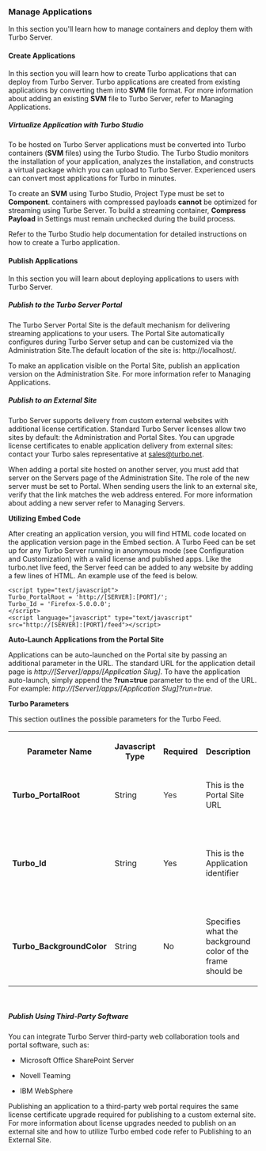 ### Manage Applications

In this section you'll learn how to manage containers and deploy them with Turbo Server.

#### Create Applications

In this section you will learn how to create Turbo applications that can deploy from Turbo Server. Turbo applications are created from existing applications by converting them into **SVM** file format. For more information about adding an existing **SVM** file to Turbo Server, refer to Managing Applications.

##### Virtualize Application with Turbo Studio

To be hosted on Turbo Server applications must be converted into Turbo containers (**SVM** files) using the Turbo Studio. The Turbo Studio monitors the installation of your application, analyzes the installation, and constructs a virtual package which you can upload to Turbo Server. Experienced users can convert most applications for Turbo in minutes.

To create an **SVM** using Turbo Studio, Project Type must be set to **Component**. containers with compressed payloads **cannot** be optimized for streaming using Turbe Server. To build a streaming container, **Compress Payload** in Settings must remain unchecked during the build process.

Refer to the Turbo Studio help documentation for detailed instructions on how to create a Turbo application.

#### Publish Applications

In this section you will learn about deploying applications to users with Turbo Server.

##### Publish to the Turbo Server Portal

The Turbo Server Portal Site is the default mechanism for delivering streaming applications to your users. The Portal Site automatically configures during Turbo Server setup and can be customized via the Administration Site.The default location of the site is: http://localhost/.

To make an application visible on the Portal Site, publish an application version on the Administration Site. For more information refer to Managing Applications.

##### Publish to an External Site

Turbo Server supports delivery from custom external websites with additional license certification. Standard Turbo Server licenses allow two sites by default: the Administration and Portal Sites. You can upgrade license certificates to enable application delivery from external sites: contact your Turbo sales representative at sales@turbo.net.

When adding a portal site hosted on another server, you must add that server on the Servers page of the Administration Site. The role of the new server must be set to Portal. When sending users the link to an external site, verify that the link matches the web address entered. For more information about adding a new server refer to Managing Servers.

**Utilizing Embed Code**

After creating an application version, you will find HTML code located on the application version page in the Embed section. A Turbo Feed can be set up for any Turbo Server running in anonymous mode (see Configuration and Customization) with a valid license and published apps. Like the turbo.net live feed, the Server feed can be added to any website by adding a few lines of HTML. An example use of the feed is below.

    <script type="text/javascript">
    Turbo_PortalRoot = 'http://[SERVER]:[PORT]/';
    Turbo_Id = 'Firefox-5.0.0.0';
    </script>
    <script language="javascript" type="text/javascript" src="http://[SERVER]:[PORT]/feed"></script>

**Auto-Launch Applications from the Portal Site**

Applications can be auto-launched on the Portal site by passing an additional parameter in the URL. The standard URL for the application detail page is *http://[Server]/apps/[Application Slug]*. To have the application auto-launch, simply append the **?run=true** parameter to the end of the URL. For example: *http://[Server]/apps/[Application Slug]?run=true*.

**Turbo Parameters**

This section outlines the possible parameters for the Turbo Feed.

<table>
      <tr>
         <th data-column="0">
            <div>
               <p>Parameter Name</p>
            </div>
         </th>
         <th data-column="1">
            <div>
               <p>Javascript Type</p>
            </div>
         </th>
         <th data-column="2">
            <div>
               <p>Required</p>
            </div>
         </th>
         <th data-column="3">
            <div>
               <p>Description</p>
            </div>
         </th>
         <th data-column="4">
            <div>
               <p>Notes</p>
            </div>
         </th>
      </tr>
      <tr>
         <td>
            <p><strong>Turbo_PortalRoot<br></strong></p>
         </td>
         <td>
            <p>String</p>
         </td>
         <td>
            <p><span style="color: rgb(51,51,51);">Yes</span></p>
         </td>
         <td>
            <p>This is the Portal Site URL</p>
         </td>
         <td>
            <p>Non.</p>
         </td>
      </tr>
      <tr>
         <td>
            <p><strong>Turbo_Id<br></strong></p>
         </td>
         <td>
            <p>String</p>
         </td>
         <td>
            <p>Yes</p>
         </td>
         <td>
            <p>This is the Application identifier</p>
         </td>
         <td>
            <p>This is the value that is seen in the portal under the apps root. For example, if the application's URL is <em><a href="http://portal/apps/notepad-7.6" class="external-link" rel="nofollow">http://portal/apps/notepad-7.6</a></em>, the Turbo_Id is notepad-7.6.</p>
         </td>
      </tr>
      <tr>
         <td>
            <p><strong>Turbo_BackgroundColor</strong></p>
         </td>
         <td>
            <p>String</p>
         </td>
         <td>
            <p>No</p>
         </td>
         <td>
            <p>Specifies what the background color of the frame should be</p>
         </td>
         <td>
            <p>String value hex encoded in the form "rrggbb" (default = "ffffff", white).</p>
         </td>
      </tr>
</table>
<br>

##### Publish Using Third-Party Software

You can integrate Turbo Server third-party web collaboration tools and portal software, such as:

- Microsoft Office SharePoint Server

- Novell Teaming

- IBM WebSphere

Publishing an application to a third-party web portal requires the same license certificate upgrade required for publishing to a custom external site. For more information about license upgrades needed to publish on an external site and how to utilize Turbo embed code refer to Publishing to an External Site. 
